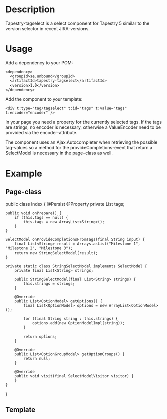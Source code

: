 Description
===========
Tapestry-tagselect is a select component for Tapestry 5 similar to the
version selector in recent JIRA-versions.

Usage
=====
Add a dependency to your POM:

    <dependency>
      <groupId>se.unbound</groupId>
      <artifactId>tapestry-tagselect</artifactId>
      <version>1.0</version>
    </dependency>

Add the component to your template:

    <div t:type="tag/tagselect" t:id="tags" t:value="tags" t:encoder="encoder" />

In your page you need a property for the currently selected tags. If the tags are strings, no encoder is necessary, otherwise a 
ValueEncoder need to be provided via the encoder-attribute.

The component uses an Ajax.Autocompleter when retrieving the possible tag-values so a method for the provideCompletions-event that 
return a SelectModel is necessary in the page-class as well.

Example
=======
Page-class
----------
public class Index {
    @Persist
    @Property
    private List<String> tags;

    public void onPrepare() {
        if (this.tags == null) {
            this.tags = new ArrayList<String>();
        }
    }

    SelectModel onProvideCompletionsFromTags(final String input) {
        final List<String> result = Arrays.asList("Milestone 1", "Milestone 2", "Milestone 3");
        return new StringSelectModel(result);
    }

    private static class StringSelectModel implements SelectModel {
        private final List<String> strings;

        public StringSelectModel(final List<String> strings) {
            this.strings = strings;
        }

        @Override
        public List<OptionModel> getOptions() {
            final List<OptionModel> options = new ArrayList<OptionModel>();

            for (final String string : this.strings) {
                options.add(new OptionModelImpl(string));
            }

            return options;
        }

        @Override
        public List<OptionGroupModel> getOptionGroups() {
            return null;
        }

        @Override
        public void visit(final SelectModelVisitor visitor) {
        }
    }
}


Template
--------
<!DOCTYPE html PUBLIC "-//W3C//DTD XHTML 1.0 Strict//EN"
   "http://www.w3.org/TR/xhtml1/DTD/xhtml1-strict.dtd">
<html xmlns:t="http://tapestry.apache.org/schema/tapestry_5_0_0.xsd">
  <head>
    <title>Example</title>
  </head>
  <body>
    <form t:type="form">
      <div t:type="tag/tagselect" t:id="tags" t:value="tags" style="width: 400px;"></div>
      <t:submit/>
    </form>
  </body>
</html>

